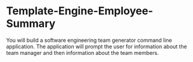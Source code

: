 # Template-Engine-Employee-Summary
You will build a software engineering team generator command line application. The application will prompt the user for information about the team manager and then information about the team members.

